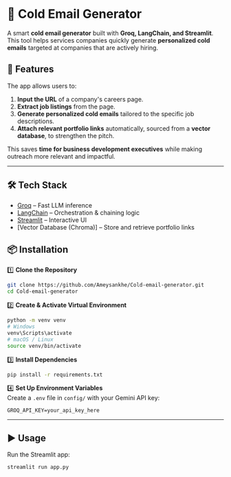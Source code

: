 # 📧 Cold Email Generator

A smart **cold email generator** built with **Groq, LangChain, and Streamlit**.  
This tool helps services companies quickly generate **personalized cold emails** targeted at companies that are actively hiring.  

## 🚀 Features

The app allows users to:
1. **Input the URL** of a company's careers page.  
2. **Extract job listings** from the page.  
3. **Generate personalized cold emails** tailored to the specific job descriptions.  
4. **Attach relevant portfolio links** automatically, sourced from a **vector database**, to strengthen the pitch.  

This saves **time for business development executives** while making outreach more relevant and impactful.

---

## 🛠️ Tech Stack

- [Groq](https://groq.com/) – Fast LLM inference  
- [LangChain](https://www.langchain.com/) – Orchestration & chaining logic  
- [Streamlit](https://streamlit.io/) – Interactive UI  
- [Vector Database (Chroma)] – Store and retrieve portfolio links  

## 📦 Installation

1️⃣ **Clone the Repository**  
```bash
git clone https://github.com/Ameysankhe/Cold-email-generator.git
cd Cold-email-generator
```

2️⃣ **Create & Activate Virtual Environment**  
```bash
python -m venv venv
# Windows
venv\Scripts\activate
# macOS / Linux
source venv/bin/activate
```

3️⃣ **Install Dependencies**  
```bash
pip install -r requirements.txt
```

4️⃣ **Set Up Environment Variables**  
Create a `.env` file in `config/` with your Gemini API key:  
```
GROQ_API_KEY=your_api_key_here
```

---

## ▶️ Usage

Run the Streamlit app:  
```bash
streamlit run app.py
```


